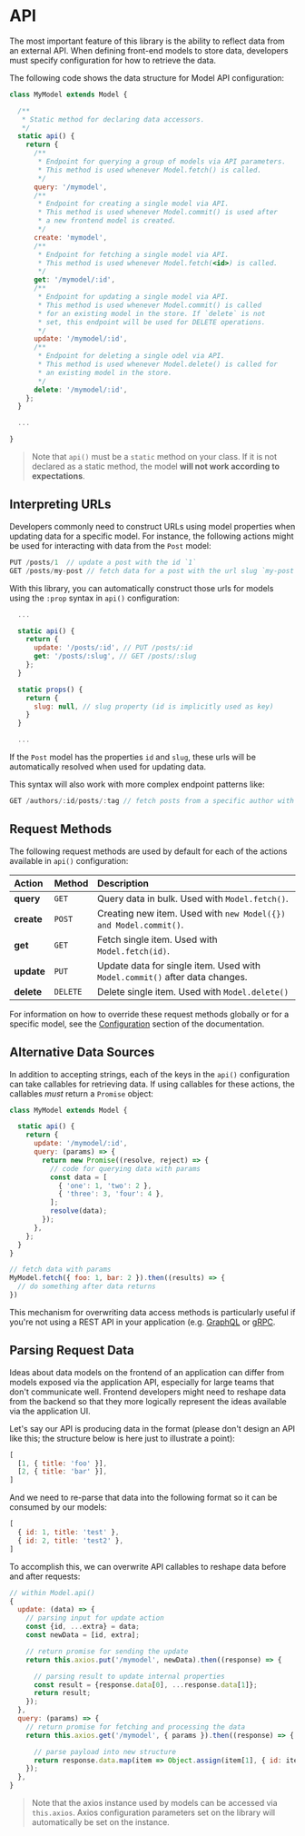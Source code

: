 # API

The most important feature of this library is the ability to reflect data from an external API. When defining front-end models to store data, developers must specify configuration for how to retrieve the data.

The following code shows the data structure for Model API configuration:

```javascript
class MyModel extends Model {

  /**
   * Static method for declaring data accessors.
   */
  static api() {
    return {
      /**
       * Endpoint for querying a group of models via API parameters.
       * This method is used whenever Model.fetch() is called.
       */
      query: '/mymodel',
      /**
       * Endpoint for creating a single model via API.
       * This method is used whenever Model.commit() is used after
       * a new frontend model is created.
       */
      create: 'mymodel',
      /**
       * Endpoint for fetching a single model via API.
       * This method is used whenever Model.fetch(<id>) is called.
       */
      get: '/mymodel/:id',
      /**
       * Endpoint for updating a single model via API.
       * This method is used whenever Model.commit() is called
       * for an existing model in the store. If `delete` is not
       * set, this endpoint will be used for DELETE operations.
       */
      update: '/mymodel/:id',
      /**
       * Endpoint for deleting a single odel via API.
       * This method is used whenever Model.delete() is called for
       * an existing model in the store.
       */
      delete: '/mymodel/:id',
    };
  }

  ...

}
```

> Note that `api()` must be a `static` method on your class. If it is not declared as a static method, the model **will not work according to expectations**.

## Interpreting URLs

Developers commonly need to construct URLs using model properties when updating data for a specific model. For instance, the following actions might be used for interacting with data from the `Post` model:

```javascript
PUT /posts/1  // update a post with the id `1`
GET /posts/my-post // fetch data for a post with the url slug `my-post`
```

With this library, you can automatically construct those urls for models using the `:prop` syntax in `api()` configuration:

```javascript
  ...

  static api() {
    return {
      update: '/posts/:id', // PUT /posts/:id
      get: '/posts/:slug', // GET /posts/:slug
    };
  }

  static props() {
    return {
      slug: null, // slug property (id is implicitly used as key)
    }
  }

  ...
```

If the `Post` model has the properties `id` and `slug`, these urls will be automatically resolved when used for updating data.

This syntax will also work with more complex endpoint patterns like:

```javascript
GET /authors/:id/posts/:tag // fetch posts from a specific author with a specific tag
```

## Request Methods

The following request methods are used by default for each of the actions available in `api()` configuration:

| Action      | Method   | Description                                                                 |
|:------------|:---------|:----------------------------------------------------------------------------|
| **query**   | `GET`    | Query data in bulk. Used with `Model.fetch()`.                              |
| **create**  | `POST`   | Creating new item. Used with `new Model({}) and Model.commit()`.            |
| **get**     | `GET`    | Fetch single item. Used with `Model.fetch(id)`.                             |
| **update**  | `PUT`    | Update data for single item. Used with `Model.commit()` after data changes. |
| **delete**  | `DELETE` | Delete single item. Used with `Model.delete()`                              |


For information on how to override these request methods globally or for a specific model, see the [Configuration](/guide/setup/configure.md) section of the documentation.

## Alternative Data Sources

In addition to accepting strings, each of the keys in the `api()` configuration can take callables for retrieving data. If using callables for these actions, the callables *must* return a `Promise` object:

```javascript
class MyModel extends Model {

  static api() {
    return {
      update: '/mymodel/:id',
      query: (params) => {
        return new Promise((resolve, reject) => {
          // code for querying data with params
          const data = [
            { 'one': 1, 'two': 2 },
            { 'three': 3, 'four': 4 },
          ];
          resolve(data);
        });
      },
    };
  }
}

// fetch data with params
MyModel.fetch({ foo: 1, bar: 2 }).then((results) => {
  // do something after data returns
})
```

This mechanism for overwriting data access methods is particularly useful if you're not using a REST API in your application (e.g. [GraphQL](https://graphql.org/) or [gRPC](https://grpc.io/]).


## Parsing Request Data

Ideas about data models on the frontend of an application can differ from models exposed via the application API, especially for large teams that don't communicate well. Frontend developers might need to reshape data from the backend so that they more logically represent the ideas available via the application UI.

Let's say our API is producing data in the format (please don't design an API like this; the structure below is here just to illustrate a point):

```javascript
[
  [1, { title: 'foo' }],
  [2, { title: 'bar' }],
]
```

And we need to re-parse that data into the following format so it can be consumed by our models:

```javascript
[
  { id: 1, title: 'test' },
  { id: 2, title: 'test2' },
]
```

To accomplish this, we can overwrite API callables to reshape data before and after requests:

```javascript
// within Model.api()
{
  update: (data) => {
    // parsing input for update action
    const {id, ...extra} = data;
    const newData = [id, extra];

    // return promise for sending the update
    return this.axios.put('/mymodel', newData).then((response) => {

      // parsing result to update internal properties
      const result = {response.data[0], ...response.data[1]};
      return result;
    });
  },
  query: (params) => {
    // return promise for fetching and processing the data
    return this.axios.get('/mymodel', { params }).then((response) => {

      // parse payload into new structure
      return response.data.map(item => Object.assign(item[1], { id: item[0] }));
    });
  },
}
```

> Note that the axios instance used by models can be accessed via `this.axios`. Axios configuration parameters set on the library will automatically be set on the instance.
